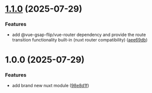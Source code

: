 # [1.1.0](https://github.com/lavolpecheprogramma/vue-gsap-flip/compare/@vue-gsap-flip/nuxt@1.0.0...@vue-gsap-flip/nuxt@1.1.0) (2025-07-29)


### Features

* add @vue-gsap-flip/vue-router dependency and provide the route transition functionality built-in (nuxt router compatibility) ([aee69db](https://github.com/lavolpecheprogramma/vue-gsap-flip/commit/aee69db2ba5d118c29219c4f0023dfd51f9cf14b))

# 1.0.0 (2025-07-29)


### Features

* add brand new nuxt module ([98e8d1f](https://github.com/lavolpecheprogramma/vue-gsap-flip/commit/98e8d1fc3b8a860a5a1bba609e5b0f4fa8219362))
